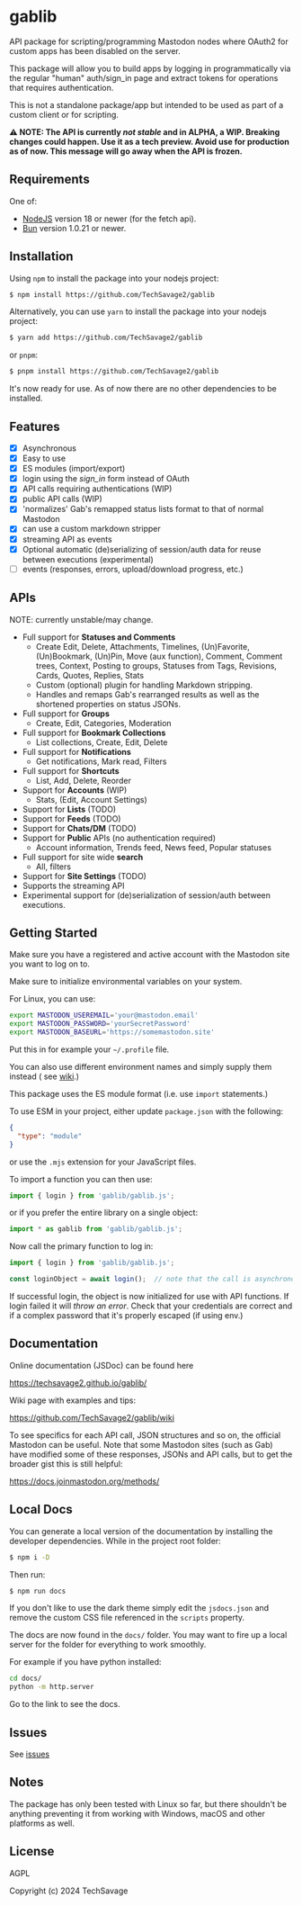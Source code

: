 gablib
======

API package for scripting/programming Mastodon nodes where OAuth2 for custom apps has been disabled
on the server.

This package will allow you to build apps by logging in programmatically via the regular "human"
auth/sign_in page and extract tokens for operations that requires authentication.

This is not a standalone package/app but intended to be used as part of a custom client or for
scripting.

**⚠️ NOTE: The API is currently _not stable_ and in ALPHA, a WIP. Breaking changes could happen.
Use it as a tech preview. Avoid use for production as of now. This message will go away when the
API is frozen.**

Requirements
------------

One of:

- [NodeJS](https://nodejs.org/en/) version 18 or newer (for the fetch api).
- [Bun](https://bun.sh/) version 1.0.21 or newer.

Installation
------------

Using `npm` to install the package into your nodejs project:

```bash
$ npm install https://github.com/TechSavage2/gablib
```

Alternatively, you can use `yarn` to install the package into your nodejs project:

```bash
$ yarn add https://github.com/TechSavage2/gablib
```

or `pnpm`:

```bash
$ pnpm install https://github.com/TechSavage2/gablib
```

It's now ready for use. As of now there are no other dependencies to be installed.

Features
--------

- [x] Asynchronous
- [x] Easy to use
- [x] ES modules (import/export)
- [x] login using the _sign_in_ form instead of OAuth
- [x] API calls requiring authentications (WIP)
- [x] public API calls (WIP)
- [x] 'normalizes' Gab's remapped status lists format to that of normal Mastodon
- [x] can use a custom markdown stripper
- [x] streaming API as events
- [x] Optional automatic (de)serializing of session/auth data for reuse between executions (experimental)
- [ ] events (responses, errors, upload/download progress, etc.)

APIs
----

NOTE: currently unstable/may change.

- Full support for **Statuses and Comments**
  - Create Edit, Delete, Attachments, Timelines, (Un)Favorite, (Un)Bookmark, (Un)Pin, Move (aux function), Comment, Comment trees, Context, Posting to groups, Statuses from Tags, Revisions, Cards, Quotes, Replies, Stats
  - Custom (optional) plugin for handling Markdown stripping.
  - Handles and remaps Gab's rearranged results as well as the shortened properties on status JSONs.
- Full support for **Groups**
  - Create, Edit, Categories, Moderation
- Full support for **Bookmark Collections**
    - List collections, Create, Edit, Delete
- Full support for **Notifications**
  - Get notifications, Mark read, Filters
- Full support for **Shortcuts**
  - List, Add, Delete, Reorder
- Support for **Accounts** (WIP)
  - Stats, (Edit, Account Settings)
- Support for **Lists** (TODO)
- Support for **Feeds** (TODO)
- Support for **Chats/DM** (TODO)
- Support for **Public** APIs (no authentication required)
  - Account information, Trends feed, News feed, Popular statuses
- Full support for site wide **search**
  - All, filters
- Support for **Site Settings** (TODO)
- Supports the streaming API
- Experimental support for (de)serialization of session/auth between executions.

Getting Started
---------------

Make sure you have a registered and active account with the Mastodon site you want to log on to.

Make sure to initialize environmental variables on your system.

For Linux, you can use:

```bash
export MASTODON_USEREMAIL='your@mastodon.email'
export MASTODON_PASSWORD='yourSecretPassword'
export MASTODON_BASEURL='https://somemastodon.site'
```

Put this in for example your `~/.profile` file.

You can also use different environment names and simply supply them instead (
see [wiki](https://github.com/TechSavage2/gablib/wiki/Authenticating).)

This package uses the ES module format (i.e. use `import` statements.)

To use ESM in your project, either update `package.json` with the following:

```json
{
  "type": "module"
}
```

or use the `.mjs` extension for your JavaScript files.

To import a function you can then use:

```JavaScript
import { login } from 'gablib/gablib.js';
```

or if you prefer the entire library on a single object:

```JavaScript
import * as gablib from 'gablib/gablib.js';
```

Now call the primary function to log in:

```JavaScript
import { login } from 'gablib/gablib.js';

const loginObject = await login();  // note that the call is asynchronous
```

If successful login, the object is now initialized for use with API functions. If login failed it
will _throw an error_. Check that your credentials are correct and if a complex password that it's
properly escaped (if using env.)

Documentation
-------------

Online documentation (JSDoc) can be found here

https://techsavage2.github.io/gablib/

Wiki page with examples and tips:

https://github.com/TechSavage2/gablib/wiki

To see specifics for each API call, JSON structures and so on, the official Mastodon can be useful.
Note that some Mastodon sites (such as Gab) have modified some of these responses, JSONs and API
calls, but to get the broader gist this is still helpful:

https://docs.joinmastodon.org/methods/

Local Docs
----------

You can generate a local version of the documentation by installing the
developer dependencies. While in the project root folder:

```bash
$ npm i -D
```

Then run:

```bash
$ npm run docs
```

If you don't like to use the dark theme simply edit the `jsdocs.json` and remove the custom
CSS file referenced in the `scripts` property.

The docs are now found in the `docs/` folder. You may want to fire up a local
server for the folder for everything to work smoothly.

For example if you have python installed:

```bash
cd docs/
python -m http.server
```

Go to the link to see the docs.

Issues
------

See [issues](https://github.com/TechSavage2/gablib/issues)

Notes
-----

The package has only been tested with Linux so far, but there shouldn't be anything preventing
it from working with Windows, macOS and other platforms as well.

License
-------

AGPL

Copyright (c) 2024 TechSavage
